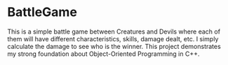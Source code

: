 # BattleGame

This is a simple battle game between Creatures and Devils where each of them will have different characteristics, skills, damage dealt, etc. I simply calculate the damage to see who is the winner. 
This project demonstrates my strong foundation about Object-Oriented Programming in C++.
